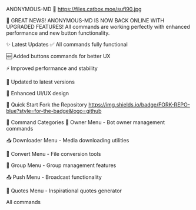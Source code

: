 ANONYMOUS-MD 🤖
https://files.catbox.moe/sufl90.jpg

🎉 GREAT NEWS! ANONYMOUS-MD IS NOW BACK ONLINE WITH UPGRADED FEATURES!
All commands are working perfectly with enhanced performance and new button functionality.

✨ Latest Updates
✅ All commands fully functional

🆕 Added buttons commands for better UX

⚡ Improved performance and stability

🔄 Updated to latest versions

🎨 Enhanced UI/UX design

🚀 Quick Start
Fork the Repository
https://img.shields.io/badge/FORK-REPO-blue?style=for-the-badge&logo=github

🎯 Command Categories
👑 Owner Menu - Bot owner management commands

📥 Downloader Menu - Media downloading utilities

🔄 Convert Menu - File conversion tools

👥 Group Menu - Group management features

📤 Push Menu - Broadcast functionality

💬 Quotes Menu - Inspirational quotes generator

All commands
